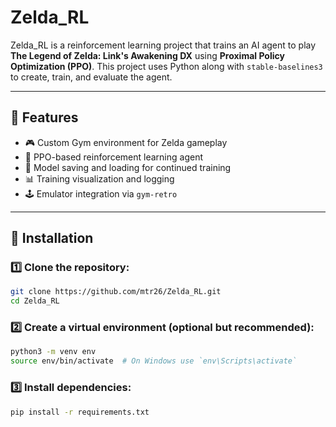 # Zelda_RL

Zelda_RL is a reinforcement learning project that trains an AI agent to play **The Legend of Zelda: Link's Awakening DX** using **Proximal Policy Optimization (PPO)**. This project uses Python along with `stable-baselines3` to create, train, and evaluate the agent.

---

## 🚀 Features

- 🎮 Custom Gym environment for Zelda gameplay
- 🧠 PPO-based reinforcement learning agent
- 💾 Model saving and loading for continued training
- 📊 Training visualization and logging
- 🕹️ Emulator integration via `gym-retro`

---

## 📂 Installation

### 1️⃣ Clone the repository:
```bash
git clone https://github.com/mtr26/Zelda_RL.git
cd Zelda_RL
```

### 2️⃣ Create a virtual environment (optional but recommended):
```bash
python3 -m venv env
source env/bin/activate  # On Windows use `env\Scripts\activate`
```

### 3️⃣ Install dependencies:
```bash
pip install -r requirements.txt
```
